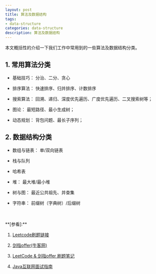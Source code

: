 ```yaml
---
layout: post
title: 算法及数据结构
tags:
- data-structure
categories: data-structure
description: 算法及数据结构
---
```



本文概括性的介绍一下我们工作中常用到的一些算法及数据结构分类。


<!-- more -->


## 1. 常用算法分类

* 基础技巧： 分治、二分、贪心

* 排序算法： 快速排序、归并排序、计数排序

* 搜索算法： 回溯、递归、深度优先遍历、广度优先遍历、二叉搜索树等；

* 图论： 最短路径、最小生成树；

* 动态规划： 背包问题、最长子序列；

## 2. 数据结构分类

* 数组与链表： 单/双向链表

* 栈与队列

* 哈希表

* 堆： 最大堆/最小堆

* 树与图： 最近公共祖先、并查集

* 字符串： 前缀树（字典树）/后缀树



<br />
<br />
**[参看]:**

1. [Leetcode刷题链接](https://leetcode.com/problemset/algorithms/)

2. [剑指offer(牛客网)](https://www.nowcoder.com/ta/coding-interviews)

3. [LeetCode & 剑指offer 刷题笔记](https://blog.csdn.net/kk55guang2/article/details/85223256)

4. [Java互联网面试指南](https://author.baidu.com/home?from=bjh_article&app_id=1629953002982671)

<br />
<br />
<br />


